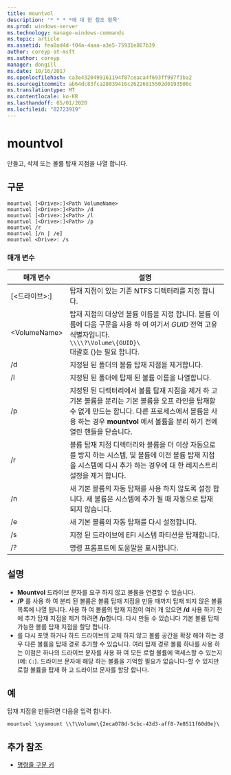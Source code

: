 ```yaml
---
title: mountvol
description: '* * * *에 대 한 참조 항목'
ms.prod: windows-server
ms.technology: manage-windows-commands
ms.topic: article
ms.assetid: fea8ad4d-f04a-4aaa-a3e5-75931e867b39
author: coreyp-at-msft
ms.author: coreyp
manager: dongill
ms.date: 10/16/2017
ms.openlocfilehash: ca3e4320499161194f87ceaca4f693ff997f3ba2
ms.sourcegitcommit: ab64dc83fca28039416c26226815502d0193500c
ms.translationtype: MT
ms.contentlocale: ko-KR
ms.lasthandoff: 05/01/2020
ms.locfileid: "82723919"
---
```

# <a name="mountvol"></a>mountvol



만들고, 삭제 또는 볼륨 탑재 지점을 나열 합니다.

## <a name="syntax"></a>구문

```
mountvol [<Drive>:]<Path VolumeName>
mountvol [<Drive>:]<Path> /d
mountvol [<Drive>:]<Path> /l
mountvol [<Drive>:]<Path> /p
mountvol /r
mountvol [/n | /e]
mountvol <Drive>: /s
```

### <a name="parameters"></a>매개 변수

|매개 변수|설명|
|---------|-----------|
|[\<드라이브>:]<Path>|탑재 지점이 있는 기존 NTFS 디렉터리를 지정 합니다.|
|\<VolumeName>|탑재 지점의 대상인 볼륨 이름을 지정 합니다. 볼륨 이름에 다음 구문을 사용 하 여 여기서 *GUID* 전역 고유 식별자입니다.</br>`\\\\?\Volume\{GUID}\`</br>대괄호 {}는 필요 합니다.|
|/d|지정된 된 폴더의 볼륨 탑재 지점을 제거합니다.|
|/l|지정된 된 폴더에 탑재 된 볼륨 이름을 나열합니다.|
|/p|지정된 된 디렉터리에서 볼륨 탑재 지점을 제거 하 고 기본 볼륨을 분리는 기본 볼륨을 오프 라인을 탑재할 수 없게 만드는 합니다. 다른 프로세스에서 볼륨을 사용 하는 경우 **mountvol** 에서 볼륨을 분리 하기 전에 열린 핸들을 닫습니다.|
|/r|볼륨 탑재 지점 디렉터리와 볼륨을 더 이상 자동으로를 방지 하는 시스템, 및 볼륨에 이전 볼륨 탑재 지점을 시스템에 다시 추가 하는 경우에 대 한 레지스트리 설정을 제거 합니다.|
|/n|새 기본 볼륨의 자동 탑재를 사용 하지 않도록 설정 합니다. 새 볼륨은 시스템에 추가 될 때 자동으로 탑재 되지 않습니다.|
|/e|새 기본 볼륨의 자동 탑재를 다시 설정합니다.|
|/s|지정 된 드라이브에 EFI 시스템 파티션을 탑재합니다.|
|/?|명령 프롬프트에 도움말을 표시합니다.|

## <a name="remarks"></a>설명

-   **Mountvol** 드라이브 문자를 요구 하지 않고 볼륨을 연결할 수 있습니다.
-   **/P** 를 사용 하 여 분리 된 볼륨은 볼륨 탑재 지점을 만들 때까지 탑재 되지 않은 볼륨 목록에 나열 됩니다. 사용 하 여 볼륨의 탑재 지점이 여러 개 있으면 **/d** 사용 하기 전에 추가 탑재 지점을 제거 하려면 **/p**합니다. 다시 만들 수 있습니다 기본 볼륨 탑재 가능한 볼륨 탑재 지점을 할당 합니다.
-   를 다시 포맷 하거나 하드 드라이브의 교체 하지 않고 볼륨 공간을 확장 해야 하는 경우 다른 볼륨을 탑재 경로 추가할 수 있습니다. 여러 탑재 경로 볼륨 하나를 사용 하는 이점은 하나의 드라이브 문자를 사용 하 여 모든 로컬 볼륨에 액세스할 수 있는지 (예: `C:`). 드라이브 문자에 해당 하는 볼륨을 기억할 필요가 없습니다-할 수 있지만 로컬 볼륨을 탑재 하 고 드라이브 문자를 할당 합니다.

## <a name="examples"></a>예

탑재 지점을 만들려면 다음을 입력 합니다.
```
mountvol \sysmount \\?\Volume\{2eca078d-5cbc-43d3-aff8-7e8511f60d0e}\
```

## <a name="additional-references"></a>추가 참조

- [명령줄 구문 키](command-line-syntax-key.md)
